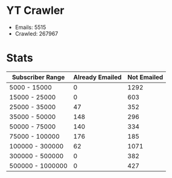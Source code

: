 # YT Crawler
- Emails: 5515
- Crawled: 267967

# Stats
| Subscriber Range  | Already Emailed | Not Emailed |
|-------|-------|-------|
| 5000 - 15000 | 0 | 1292 |
| 15000 - 25000 | 0 | 603 |
| 25000 - 35000 | 47 | 352 |
| 35000 - 50000 | 148 | 296 |
| 50000 - 75000 | 140 | 334 |
| 75000 - 100000 | 176 | 185 |
| 100000 - 300000 | 62 | 1071 |
| 300000 - 500000 | 0 | 382 |
| 500000 - 1000000 | 0 | 427 |
